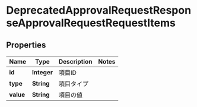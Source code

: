 

# DeprecatedApprovalRequestResponseApprovalRequestRequestItems


## Properties

Name | Type | Description | Notes
------------ | ------------- | ------------- | -------------
**id** | **Integer** | 項目ID | 
**type** | **String** | 項目タイプ | 
**value** | **String** | 項目の値 | 



